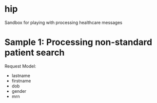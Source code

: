 # hip
Sandbox for playing with processing healthcare messages

# Sample 1: Processing non-standard patient search
Request Model:
* lastname
* firstname
* dob
* gender
* mrn
